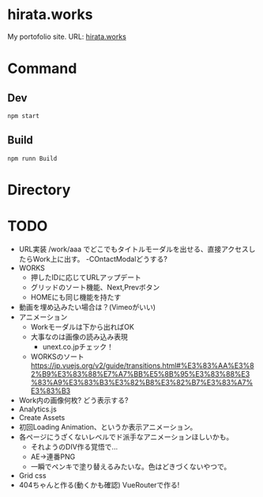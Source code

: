 # hirata.works
My portofolio site. 
URL: [hirata.works](http://hirata.works/)

# Command

## Dev
```
npm start
```

## Build
```
npm runn Build
```

# Directory
<!-- TODO -->

# TODO
- URL実装 /work/aaa  でどこでもタイトルモーダルを出せる、直接アクセスしたらWork上に出す。
-COntactModalどうする?
- WORKS
  - 押したIDに応じてURLアップデート
  - グリッドのソート機能、Next,Prevボタン
  - HOMEにも同じ機能を持たす
- 動画を埋め込みたい場合は？(Vimeoがいい)
- アニメーション
  - Workモーダルは下から出ればOK
  - 大事なのは画像の読み込み表現
    - unext.co.jpチェック！
  - WORKSのソート https://jp.vuejs.org/v2/guide/transitions.html#%E3%83%AA%E3%82%B9%E3%83%88%E7%A7%BB%E5%8B%95%E3%83%88%E3%83%A9%E3%83%B3%E3%82%B8%E3%82%B7%E3%83%A7%E3%83%B3
- Work内の画像何枚? どう表示する?
- Analytics.js
- Create Assets
- 初回Loading Animation、というか表示アニメーション。
- 各ページにうざくないレベルでド派手なアニメーションほしいかも。
  - それようのDIV作る覚悟で...
  - AE→連番PNG
  - 一瞬でペンキで塗り替えるみたいな。色はどきづくないやつで。
- Grid css
- 404ちゃんと作る(動くかも確認) VueRouterで作る!
